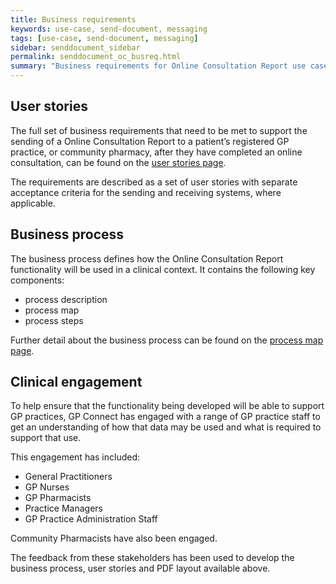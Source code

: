 ```yaml
---
title: Business requirements
keywords: use-case, send-document, messaging
tags: [use-case, send-document, messaging]
sidebar: senddocument_sidebar
permalink: senddocument_oc_busreq.html
summary: "Business requirements for Online Consultation Report use case"
---
```


## User stories ##

The full set of business requirements that need to be met to support the sending of a Online Consultation Report to a patient’s registered GP practice, or community pharmacy, after they have completed an online consultation, can be found on the [user stories page](senddocument_oc_userstories.html).

The requirements are described as a set of user stories with separate acceptance criteria for the sending and receiving systems, where applicable.


## Business process ##

The business process defines how the Online Consultation Report functionality will be used in a clinical context. It contains the following key components:

- process description
- process map
- process steps

Further detail about the business process can be found on the [process map page](sendmessage_oc_process.html).  

## Clinical engagement ##

To help ensure that the functionality being developed will be able to support GP practices, GP Connect has engaged with a range of GP practice staff to get an understanding of how that data may be used and what is required to support that use. 

This engagement has included:
- General Practitioners
- GP Nurses
- GP Pharmacists
- Practice Managers
- GP Practice Administration Staff

Community Pharmacists have also been engaged.

The feedback from these stakeholders has been used to develop the business process, user stories and PDF layout available above.
